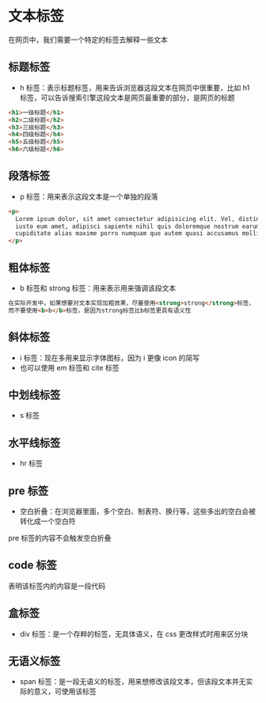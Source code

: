 # 文本标签

在网页中，我们需要一个特定的标签去解释一些文本

## 标题标签

- h 标签：表示标题标签，用来告诉浏览器这段文本在网页中很重要，比如 h1 标签，可以告诉搜索引擎这段文本是网页最重要的部分，是网页的标题

```html
<h1>一级标题</h1>
<h2>二级标题</h2>
<h3>三级标题</h3>
<h4>四级标题</h4>
<h5>五级标题</h5>
<h6>六级标题</h6>
```

## 段落标签

- p 标签：用来表示这段文本是一个单独的段落

```html
<p>
  Lorem ipsum dolor, sit amet consectetur adipisicing elit. Vel, distinctio
  iusto eum amet, adipisci sapiente nihil quis doloremque nostrum earum
  cupiditate alias maxime porro numquam quo autem quasi accusamus mollitia!
</p>
```

## 粗体标签

- b 标签和 strong 标签：用来表示用来强调该段文本

```html
在实际开发中，如果想要对文本实现加粗效果，尽量使用<strong>strong</strong>标签，
而不要使用<b>b</b>标签，是因为strong标签比b标签更具有语义性
```

## 斜体标签

- i 标签：现在多用来显示字体图标，因为 i 更像 icon 的简写
- 也可以使用 em 标签和 cite 标签

## 中划线标签

- s 标签

## 水平线标签

- hr 标签

## pre 标签

- 空白折叠：在浏览器里面，多个空白、制表符、换行等，这些多出的空白会被转化成一个空白符

pre 标签的内容不会触发空白折叠

## code 标签

表明该标签内的内容是一段代码

## 盒标签

- div 标签：是一个存粹的标签，无具体语义，在 css 更改样式时用来区分块

## 无语义标签

- span 标签：是一段无语义的标签，用来想修改该段文本，但该段文本并无实际的意义，可使用该标签

